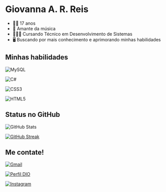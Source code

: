 
# Giovanna A. R. Reis
 - 👩🏻 17 anos
 - 🎵 Amante da música
 - 👩🏻‍🎓 Cursando Técnico em Desenvolvimento de Sistemas
 - 🖥 Buscando por mais conhecimento e aprimorando minhas habilidades

 ## Minhas habilidades
 ![MySQL](https://img.shields.io/badge/MySQL-00000F?style=for-the-badge&logo=mysql&logoColor=white)

 ![C#](https://img.shields.io/badge/C%23-239120?style=for-the-badge&logo=c-sharp&logoColor=white)

![CSS3](https://img.shields.io/badge/CSS3-1572B6?style=for-the-badge&logo=css3&logoColor=white)

![HTML5](https://img.shields.io/badge/HTML5-E34F26?style=for-the-badge&logo=html5&logoColor=white)

## Status no GitHub
![GitHub Stats](https://github-readme-stats.vercel.app/api?username=ReisGiovanna&theme=transparent&bg_color=000&border_color=30A3DC&show_icons=true&icon_color=30A3DC&title_color=E94D5F&text_color=FFF)

[![GitHub Streak](https://streak-stats.demolab.com/?user=GiovannaReis&theme=bear&background=000&border=30A3DC&dates=FFF)](https://git.io/streak-stats)

 ## Me contate!
 [![Gmail](https://img.shields.io/badge/Gmail-333333?style=for-the-badge&logo=gmail&logoColor=red)](mailto:giovannareisdev@gmail.com)

 [![Perfil DIO](https://img.shields.io/badge/-Meu%20Perfil%20na%20DIO-30A3DC?style=for-the-badge)](https://web.dio.me/users/giovannareisdev)

 [![Instagram](https://img.shields.io/badge/-Instagram-%23E4405F?style=for-the-badge&logo=instagram&logoColor=white)](https://www.instagram.com/gikaah_ap/)
